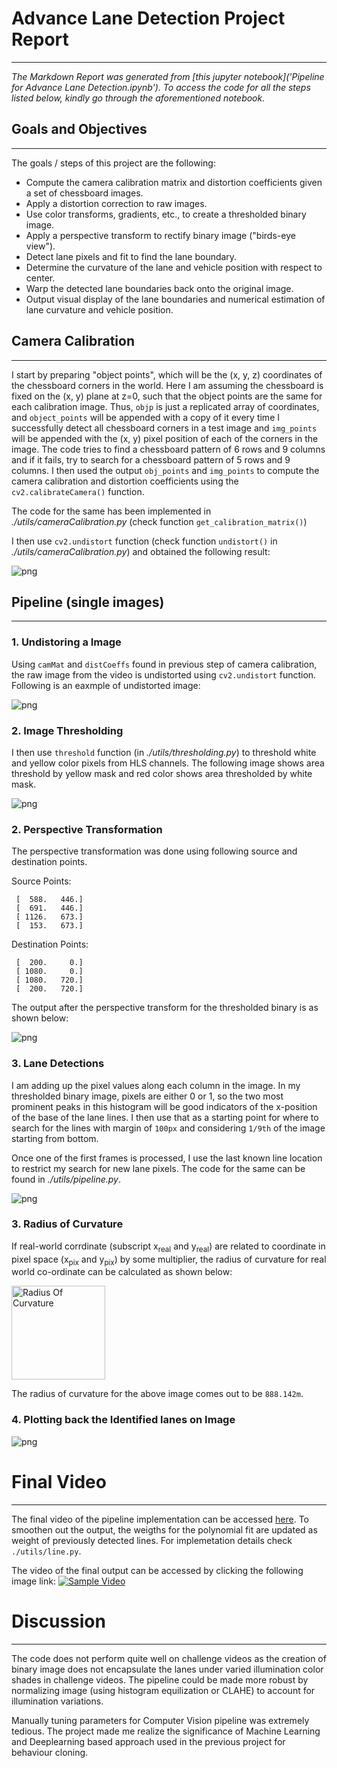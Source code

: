 
# Advance Lane Detection Project Report
***

_The Markdown Report was generated from [this jupyter notebook]('Pipeline for Advance Lane Detection.ipynb'). To access the code for all the steps listed below, kindly go through the aforementioned notebook._

## Goals and Objectives
---

The goals / steps of this project are the following:

* Compute the camera calibration matrix and distortion coefficients given a set of chessboard images.
* Apply a distortion correction to raw images.
* Use color transforms, gradients, etc., to create a thresholded binary image.
* Apply a perspective transform to rectify binary image ("birds-eye view").
* Detect lane pixels and fit to find the lane boundary.
* Determine the curvature of the lane and vehicle position with respect to center.
* Warp the detected lane boundaries back onto the original image.
* Output visual display of the lane boundaries and numerical estimation of lane curvature and vehicle position.


## Camera Calibration
---

I start by preparing "object points", which will be the (x, y, z) coordinates of the chessboard corners in the world. Here I am assuming the chessboard is fixed on the (x, y) plane at z=0, such that the object points are the same for each calibration image.  Thus, `objp` is just a replicated array of coordinates, and `object_points` will be appended with a copy of it every time I successfully detect all chessboard corners in a test image and `img_points` will be appended with the (x, y) pixel position of each of the corners in the image. The code tries to find a chessboard pattern of 6 rows and 9 columns and if it fails, try to search for a chessboard pattern of 5 rows and 9 columns. I then used the output `obj_points` and `img_points` to compute the camera calibration and distortion coefficients using the `cv2.calibrateCamera()` function.

The code for the same has been implemented in _./utils/cameraCalibration.py_ (check function `get_calibration_matrix()`)

I then use `cv2.undistort` function (check function `undistort()` in _./utils/cameraCalibration.py_) and obtained the following result:

![png](./output_images/output_6_1.png)





## Pipeline (single images)
---

### 1. Undistoring a Image 

Using `camMat` and `distCoeffs` found in previous step of camera calibration, the raw image from the video is undistorted using `cv2.undistort` function. Following is an eaxmple of undistorted image:

![png](./output_images/output_8_1.png)


### 2. Image Thresholding
I then use `threshold` function (in _./utils/thresholding.py_) to threshold white and yellow color pixels from HLS channels. The following image shows area threshold by yellow mask and red color shows area thresholded by white mask.

![png](./output_images/output_10_1.png)


### 2. Perspective Transformation
The perspective transformation was done using following source and destination points.

Source Points:
```
 [  588.   446.]
 [  691.   446.]
 [ 1126.   673.]
 [  153.   673.]
```

Destination Points:
```
 [  200.     0.]
 [ 1080.     0.]
 [ 1080.   720.]
 [  200.   720.]
```

The output after the perspective transform for the thresholded binary is as shown below:

![png](./output_images/output_12_1.png)


### 3. Lane Detections
I am adding up the pixel values along each column in the image. In my thresholded binary image, pixels are either 0 or 1, so the two most prominent peaks in this histogram will be good indicators of the x-position of the base of the lane lines. I then use that as a starting point for where to search for the lines with margin of `100px` and considering `1/9th` of the image starting from bottom.

Once one of the first frames is processed, I use the last known line location to restrict my search for new lane pixels. The code for the same can be found in _./utils/pipeline.py_.

![png](./output_images/output_14_2.png)


### 3. Radius of Curvature
If real-world corrdinate (subscript x<sub>real</sub> and y<sub>real</sub>) are related to coordinate in pixel space (x<sub>pix</sub> and y<sub>pix</sub>) by some multiplier, the radius of curvature for real world co-ordinate can be calculated as shown below:

<img src="images/combined.png" alt="Radius Of Curvature" width="150" />

The radius of curvature for the above image comes out to be `888.142m`. 
    

### 4. Plotting back the Identified lanes on Image

![png](./output_images/output_18_1.png)


# Final Video
---

The final video of the pipeline implementation can be accessed [here](https://youtu.be/pC7CRrP74iQ). To smoothen out the output, the weigths for the polynomial fit are updated as weight of previously detected lines. For implemetation details check `./utils/line.py`.

The video of the final output can be accessed by clicking the following image link:
[![Sample Video](http://img.youtube.com/vi/pC7CRrP74iQ/0.jpg)](http://www.youtube.com/watch?v=pC7CRrP74iQ)


# Discussion
---
The code does not perform quite well on challenge videos as the creation of binary image does not encapsulate the lanes under varied illumination color shades in challenge videos. The pipeline could be made more robust by normalizing image (using histogram equilization or CLAHE) to account for illumination variations.

Manually tuning parameters for Computer Vision pipeline was extremely tedious. The project made me realize the significance of Machine Learning and Deeplearning based approach used in the previous project for behaviour cloning.
